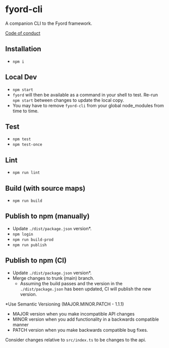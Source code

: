 # fyord-cli
A companion CLI to the Fyord framework.

[Code of conduct](https://github.com/Fyord/fyord/blob/main/CODE_OF_CONDUCT.md)

## Installation
- `npm i`

## Local Dev
- `npm start`
- `fyord` will then be available as a command in your shell to test.  Re-run `npm start` between changes to update the local copy.
- You may have to remove `fyord-cli` from your global node_modules from time to time.

## Test
- `npm test`
- `npm test-once`

## Lint
- `npm run lint`

## Build (with source maps)
- `npm run build`

## Publish to npm (manually)
- Update `./dist/package.json` version*.
- `npm login`
- `npm run build-prod`
- `npm run publish`

## Publish to npm (CI)
- Update `./dist/package.json` version*.
- Merge changes to trunk (main) branch.
  - Assuming the build passes and the version in the `./dist/package.json` has been updated, CI will publish the new version.

*Use Semantic Versioning (MAJOR.MINOR.PATCH - 1.1.1)
- MAJOR version when you make incompatible API changes
- MINOR version when you add functionality in a backwards compatible manner
- PATCH version when you make backwards compatible bug fixes.

Consider changes relative to `src/index.ts` to be changes to the api.
